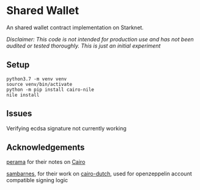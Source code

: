 # Shared Wallet
An shared wallet contract implementation on Starknet.

_Disclaimer: This code is not intended for production use and has not been audited or tested thoroughly. This is just an initial experiment_

## Setup

```
python3.7 -m venv venv
source venv/bin/activate
python -m pip install cairo-nile
nile install
```

## Issues

Verifying ecdsa signature not currently working

## Acknowledgements

[perama](https://twitter.com/eth_worm) for their notes on [Cairo](https://perama-v.github.io/cairo/intro/)

[sambarnes](https://twitter.com/__________sam__), for their work on [cairo-dutch](https://github.com/sambarnes/cairo-dutch), used for openzeppelin account compatible signing logic